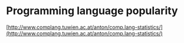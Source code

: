<!--
id: 94508
link: http://tumblr.atmos.org/post/94508/programming-language-popularity
slug: programming-language-popularity
date: Thu Mar 08 2007 14:50:16 GMT-0800 (PST)
publish: 2007-03-08
tags: 
title: Programming language popularity
-->


Programming language popularity
===============================

[http://www.complang.tuwien.ac.at/anton/comp.lang-statistics/](http://www.complang.tuwien.ac.at/anton/comp.lang-statistics/)

